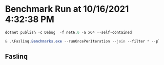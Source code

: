# Benchmark Run at 10/16/2021 4:32:38 PM


```powershell
dotnet publish -c Debug  -f net6.0 -a x64 --self-contained
```

```powershell
& .\Faslinq.Benchmarks.exe --runOncePerIteration --join --filter * --platform X64
```

## Faslinq

